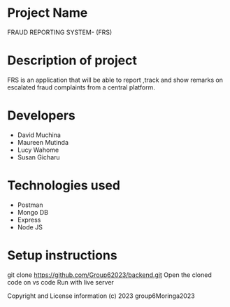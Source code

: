 # Project Name

FRAUD REPORTING SYSTEM- (FRS)

# Description of project

FRS is an application that will be able to report ,track and show remarks on escalated fraud complaints from a central platform.

# Developers

- David Muchina
- Maureen Mutinda
- Lucy Wahome
- Susan Gicharu

# Technologies used

- Postman
- Mongo DB
- Express
- Node JS

# Setup instructions

git clone https://github.com/Group62023/backend.git
Open the cloned code on vs code
Run with live server

Copyright and License information
(c) 2023 group6Moringa2023
